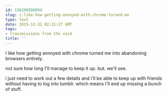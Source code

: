 ```yaml
---
id: 136296506094
slug: i-like-how-getting-annoyed-with-chrome-turned-me
type: text
date: 2015-12-31 02:21:27 GMT
tags:
- transmissions from the void
title: ''
---
```

I like how getting annoyed with chrome turned me into abandoning browsers entirely. 

not sure how long I'll manage to keep it up. but. we'll see.

i just need to work out a few details and i'll be able to keep up with friends without having to log into tumblr. which means I'll end up missing a bunch of stuff.